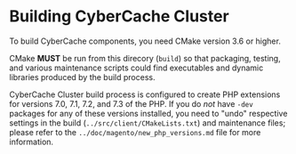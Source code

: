 
Building CyberCache Cluster
===========================

To build CyberCache components, you need CMake version 3.6 or higher.

CMake **MUST** be run from this direcory (`build`) so that packaging, testing,
and various maintenance scripts could find executables and dynamic libraries
produced by the build process.

CyberCache Cluster build process is configured to create PHP extensions for
versions 7.0, 7.1, 7.2, and 7.3 of the PHP. If you do *not* have `-dev` packages
for any of these versions installed, you need to "undo" respective settings in
the build (`../src/client/CMakeLists.txt`) and maintenance files; please refer
to the `../doc/magento/new_php_versions.md` file for more information.
